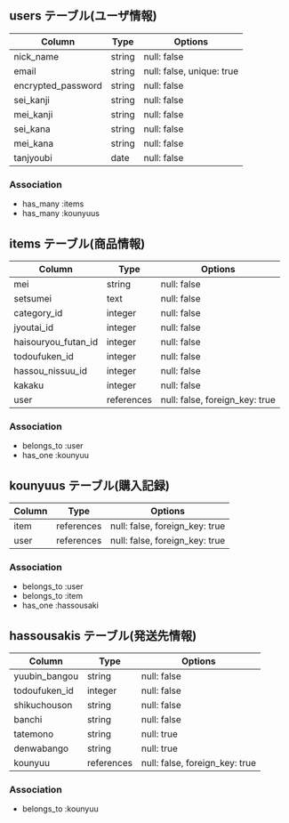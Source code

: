 
## users テーブル(ユーザ情報)
| Column             | Type   | Options                   |
| ------------------ | ------ | ------------------------- |
| nick_name          | string | null: false               |
| email              | string | null: false, unique: true |
| encrypted_password | string | null: false               |
| sei_kanji          | string | null: false               |
| mei_kanji          | string | null: false               |
| sei_kana           | string | null: false               |
| mei_kana           | string | null: false               |
| tanjyoubi          | date   | null: false               |
### Association
- has_many :items
- has_many :kounyuus

## items テーブル(商品情報)
| Column               | Type       | Options                        |
| -------------------- | ---------- | ------------------------------ |
| mei                  | string     | null: false                    |
| setsumei             | text       | null: false                    |
| category_id          | integer    | null: false                    |
| jyoutai_id           | integer    | null: false                    |
| haisouryou_futan_id  | integer    | null: false                    |
| todoufuken_id        | integer    | null: false                    |
| hassou_nissuu_id     | integer    | null: false                    |
| kakaku               | integer    | null: false                    |
| user                 | references | null: false, foreign_key: true |
### Association
- belongs_to :user
- has_one :kounyuu


## kounyuus テーブル(購入記録)
| Column            | Type       | Options                        |
| ----------------- | ---------- | ------------------------------ |
| item              | references | null: false, foreign_key: true |
| user              | references | null: false, foreign_key: true |
### Association
- belongs_to :user
- belongs_to :item
- has_one :hassousaki

## hassousakis テーブル(発送先情報)
| Column            | Type       | Options                        |
| ----------------- | ---------- | ------------------------------ |
| yuubin_bangou     | string     | null: false                    |
| todoufuken_id     | integer    | null: false                    |
| shikuchouson      | string     | null: false                    |
| banchi            | string     | null: false                    |
| tatemono          | string     | null: true                     |
| denwabango        | string     | null: true                     |
| kounyuu           | references | null: false, foreign_key: true |
### Association
- belongs_to :kounyuu
